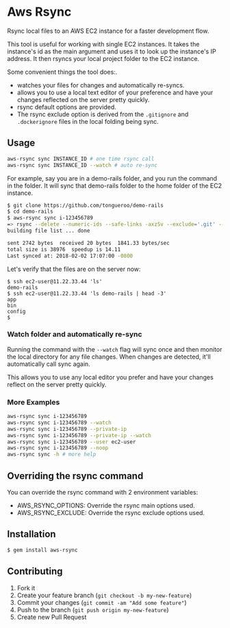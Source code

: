 # Aws Rsync

Rsync local files to an AWS EC2 instance for a faster development flow.

This tool is useful for working with single EC2 instances.  It takes the instance's id as the main argument and uses it to look up the instance's IP address. It then rsyncs your local project folder to the EC2 instance.

Some convenient things the tool does:.

* watches your files for changes and automatically re-syncs.
* allows you to use a local text editor of your preference and have your changes reflected on the server pretty quickly.
* rsync default options are provided.
* The rsync exclude option is derived from the `.gitignore` and `.dockerignore` files in the local folding being sync.

## Usage

```sh
aws-rsync sync INSTANCE_ID # one time rsync call
aws-rsync sync INSTANCE_ID --watch # auto re-sync
```

For example, say you are in a demo-rails folder, and you run the command in the folder.  It will sync that demo-rails folder to the home folder of the EC2 instance.

```sh
$ git clone https://github.com/tongueroo/demo-rails
$ cd demo-rails
$ aws-rsync sync i-123456789
=> rsync --delete --numeric-ids --safe-links -axzSv --exclude='.git' --exclude='tmp' --exclude='log' --exclude='/.bundle' --exclude='/log/*' --exclude='/tmp/*' --exclude='!/log/.keep' --exclude='!/tmp/.keep' --exclude='/node_modules' --exclude='/yarn-error.log' --exclude='.byebug_history' --exclude='config/database.yml' ./ ec2-user@11.22.33.44:demo-rails
building file list ... done

sent 2742 bytes  received 20 bytes  1841.33 bytes/sec
total size is 38976  speedup is 14.11
Last synced at: 2018-02-02 17:07:00 -0800
```

Let's verify that the files are on the server now:

```
$ ssh ec2-user@11.22.33.44 'ls'
demo-rails
$ ssh ec2-user@11.22.33.44 'ls demo-rails | head -3'
app
bin
config
$
```

### Watch folder and automatically re-sync

Running the command with the `--watch` flag will sync once and then monitor the local directory for any file changes. When changes are detected, it'll automatically call sync again.

This allows you to use any local editor you prefer and have your changes reflect on the server pretty quickly.

### More Examples

```sh
aws-rsync sync i-123456789
aws-rsync sync i-123456789 --watch
aws-rsync sync i-123456789 --private-ip
aws-rsync sync i-123456789 --private-ip --watch
aws-rsync sync i-123456789 --user ec2-user
aws-rsync sync i-123456789 --noop
aws-rsync sync -h # more help
```

## Overriding the rsync command

You can override the rsync command with 2 environment variables:

* AWS\_RSYNC_OPTIONS: Override the rsync main options used.
* AWS\_RSYNC_EXCLUDE: Override the rsync exclude options used.

## Installation

```sh
$ gem install aws-rsync
```

## Contributing

1. Fork it
2. Create your feature branch (`git checkout -b my-new-feature`)
3. Commit your changes (`git commit -am "Add some feature"`)
4. Push to the branch (`git push origin my-new-feature`)
5. Create new Pull Request
